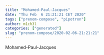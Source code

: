 ```yaml
---
title: "Mohamed-Paul-Jacques"
date: "Thu Feb  6 21:21:21 CET 2020"
tags: ["prenom-compose", "pipotron"]
author: m1ch3l
categories: ["generated"]
slug: "prenom-compose/2020-02-06-21:21:21"
---
```


Mohamed-Paul-Jacques
